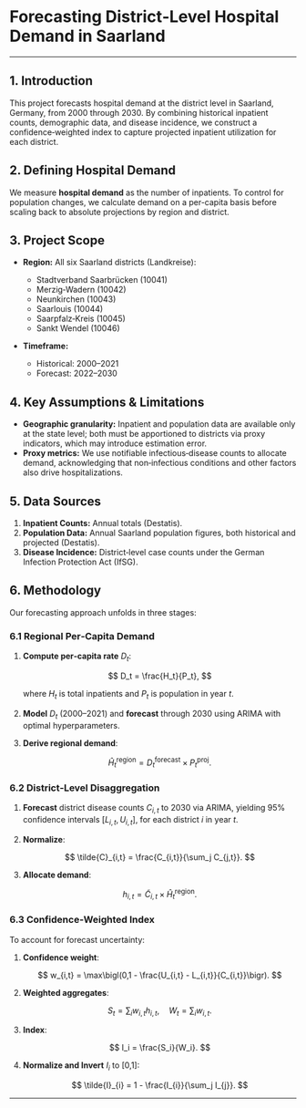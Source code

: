 # Forecasting District‑Level Hospital Demand in Saarland

---

## 1. Introduction

This project forecasts hospital demand at the district level in Saarland, Germany, from 2000 through 2030. By combining historical inpatient counts, demographic data, and disease incidence, we construct a confidence‑weighted index to capture projected inpatient utilization for each district.

## 2. Defining Hospital Demand

We measure **hospital demand** as the number of inpatients. To control for population changes, we calculate demand on a per-capita basis before scaling back to absolute projections by region and district.

## 3. Project Scope

* **Region:** All six Saarland districts (Landkreise):

  * Stadtverband Saarbrücken (10041)
  * Merzig‑Wadern (10042)
  * Neunkirchen (10043)
  * Saarlouis (10044)
  * Saarpfalz‑Kreis (10045)
  * Sankt Wendel (10046)
* **Timeframe:**

  * Historical: 2000–2021
  * Forecast: 2022–2030

## 4. Key Assumptions & Limitations

* **Geographic granularity:** Inpatient and population data are available only at the state level; both must be apportioned to districts via proxy indicators, which may introduce estimation error.
* **Proxy metrics:** We use notifiable infectious‑disease counts to allocate demand, acknowledging that non‑infectious conditions and other factors also drive hospitalizations.

## 5. Data Sources

1. **Inpatient Counts:** Annual totals (Destatis).
2. **Population Data:** Annual Saarland population figures, both historical and projected (Destatis).
3. **Disease Incidence:** District‑level case counts under the German Infection Protection Act (IfSG).

## 6. Methodology

Our forecasting approach unfolds in three stages:

### 6.1 Regional Per‑Capita Demand

1. **Compute per‑capita rate** $D_t$:

   $$
   D_t = \frac{H_t}{P_t},
   $$

   where $H_t$ is total inpatients and $P_t$ is population in year $t$.
2. **Model** $D_t$ (2000–2021) and **forecast** through 2030 using ARIMA with optimal hyperparameters.
3. **Derive regional demand**:

   $$
   \widehat{H}^{\text{region}}_t = D^{\text{forecast}}_t \times P^{\text{proj}}_t.
   $$

### 6.2 District‑Level Disaggregation

1. **Forecast** district disease counts $C_{i,t}$ to 2030 via ARIMA, yielding 95% confidence intervals $\bigl[L_{i,t}, U_{i,t}\bigr]$, for each district $i$ in year $t$.
2. **Normalize**:

   $$
   \tilde{C}_{i,t} = \frac{C_{i,t}}{\sum_j C_{j,t}}.
   $$
3. **Allocate demand**:

   $$
   h_{i,t} = \tilde{C}_{i,t} \times \widehat{H}^{\text{region}}_t.
   $$

### 6.3 Confidence‑Weighted Index

To account for forecast uncertainty:

1. **Confidence weight**:

   $$
   w_{i,t} = \max\bigl(0,1 - \frac{U_{i,t} - L_{i,t}}{C_{i,t}}\bigr).
   $$
2. **Weighted aggregates**:

   $$
   S_t = \sum_i w_{i,t} h_{i,t}, \quad W_t = \sum_i w_{i,t}.
   $$
3. **Index**:

   $$
   I_i = \frac{S_i}{W_i}.
   $$
4. **Normalize and Invert** $I_i$ to \[0,1]:

   $$
   \tilde{I}_{i} = 1 - \frac{I_{i}}{\sum_j I_{j}}.
   $$

---
